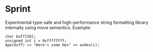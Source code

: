 Sprint
======

Experimental type-safe and high-performance string formatting library internally using move semantics. Example:

 
    char buff[50];
    unsigned int i = 0xffffffff;
    Ape(buff) << "Here's some Hex" << asHex(i); 
